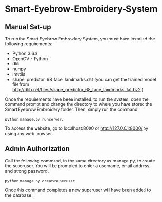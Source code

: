# Smart-Eyebrow-Embroidery-System
## Manual Set-up

To run the Smart Eyebrow Embroidery System, you must have installed the following requirements:

- Python 3.6.8
- OpenCV - Python
- dlib
- numpy
- imutils
- shape_predictor_68_face_landmarks.dat (you can get the trained model file from http://dlib.net/files/shape_predictor_68_face_landmarks.dat.bz2.)

Once the requirements have been installed, to run the system, open the command prompt and change the directory to where you have stored the Smart Eyebrow Embroidery folder. Then, simply run the command 

`python manage.py runserver`.

To access the website, go to localhost:8000 or http://127.0.0.1:8000/ by using any web browser. 

## Admin Authorization

Call the following command, in the same directory as manage.py, to create the superuser. 
You will be prompted to enter a username, email address, and strong password. 

`python manage.py createsuperuser`. 

Once this command completes a new superuser will have been added to the database.
